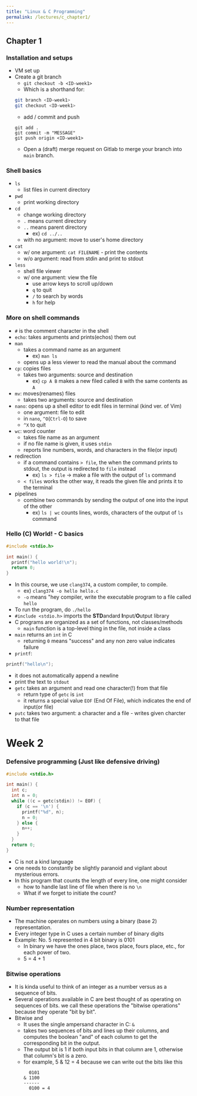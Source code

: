 ```yaml
---
title: "Linux & C Programming"
permalink: /lectures/c_chapter1/
---
```


## Chapter 1

### Installation and setups

- VM set up
- Create a git branch
  - `git checkout -b <ID-week1>`
  - Which is a shorthand for:
  ```sh
  git branch <ID-week1>
  git checkout <ID-week1>
  ```
  - add / commit and push
  ```
  git add .
  git commit -m "MESSAGE"
  git push origin <ID-week1>
  ```
  - Open a (draft) merge request on Gitlab to merge your branch into `main` branch.

### Shell basics

- `ls`
  - list files in current directory
- `pwd`
  - print working directory
- `cd`
  - change working directory
  - `.` means current directory
  - `..` means parent directory
    - ex) `cd ../..`
  - with no argument: move to user's home directory
- `cat`
  - w/ one argument: `cat FILENAME` - print the contents
  - w/o argument: read from stdin and print to stdout
- `less`
  - shell file viewer
  - w/ one argument: view the file
    - use arrow keys to scroll up/down
    - `q` to quit
    - `/` to search by words
    - `h` for help

### More on shell commands

- `#` is the comment character in the shell
- `echo`: takes arguments and prints(echos) them out
- `man`
  - takes a command name as an argument
    - ex) `man ls`
  - opens up a less viewer to read the manual about the command
- `cp`: copies files
  - takes two arguments: source and destination
    - ex) `cp A B` makes a new filed called `B` with the same contents as `A`
- `mv`: moves(renames) files
  - takes two arguments: source and destination
- `nano`: opens up a shell editor to edit files in terminal (kind ver. of Vim)
  - one argument: file to edit
  - in `nano`, `^O`(`Ctrl-O`) to save
  - `^X` to quit
- `wc`: word counter
  - takes file name as an argument
  - if no file name is given, it uses `stdin`
  - reports line numbers, words, and characters in the file(or input)
- redirection
  - if a command contains `> file`, the when the command prints to stdout, the output is redirected to `file` instead
    - ex) `ls > file` -> make a file with the output of `ls` command
  - `< files` works the other way, it reads the given file and prints it to the terminal
- pipelines
  - combine two commands by sending the output of one into the input of the other
    - ex) `ls | wc` counts lines, words, characters of the output of `ls` command

### Hello (C) World! - C basics

```c
#include <stdio.h>

int main() {
  printf("hello world!\n");
  return 0;
}
```

- In this course, we use `clang374`, a custom compiler, to compile.
  - ex) `clang374 -o hello hello.c`
  - `-o` means "hey compiler, write the executable program to a file called `hello`
- To run the program, do `./hello`
- `#include <stdio.h>` imports the **STD**andard **I**nput/**O**utput library
- C programs are organized as a set of functions, not classes/methods
  - `main` function is a top-level thing in the file, not inside a class
- `main` returns an `int` in C
  - returning `0` means "success" and any non zero value indicates failure
- `printf`:

```c
printf("hello\n");
```

- it does not automatically append a newline
- print the text to `stdout`
- `getc` takes an argument and read one character(!) from that file
  - return type of `getc` is `int`
  - it returns a special value `EOF` (End Of File), which indicates the end of input(or file)
- `putc` takes two argument: a character and a file - writes given charcter to that file

# Week 2

### Defensive programming (Just like defensive driving)

```c
#include <stdio.h>

int main() {
  int c;
  int n = 0;
  while ((c = getc(stdin)) != EOF) {
    if (c == '\n') {
      printf("%d", n);
      n = 0;
    } else {
      n++;
    }
  }
  return 0;
}
```

- C is not a kind language
- one needs to constantly be slightly paranoid and vigilant about mysterious errors.
- In this program that counts the length of every line, one might consider
  - how to handle last line of file when there is no `\n`
  - What if we forget to initiate the count?

### Number representation

- The machine operates on numbers using a binary (base 2) representation.
- Every integer type in C uses a certain number of binary digits
- Example: No. 5 represented in 4 bit binary is 0101
  - In binary we have the ones place, twos place, fours place, etc., for each power of two.
  - 5 = 4 + 1

### Bitwise operations

- It is kinda useful to think of an integer as a number versus as a sequence of bits.
- Several operations available in C are best thought of as operating on sequences of bits. we call these operations the "bitwise operations" because they operate "bit by bit".
- Bitwise and
  - It uses the single ampersand character in C: `&`
  - takes two sequences of bits and lines up their columns, and computes the boolean "and" of each column to get the corresponding bit in the output.
  - The output bit is 1 if both input bits in that column are 1, otherwise that column's bit is a zero.
  - for example, 5 & 12 = 4 because we can write out the bits like this
    ```
      0101
    & 1100
    ------
      0100 = 4
    ```
